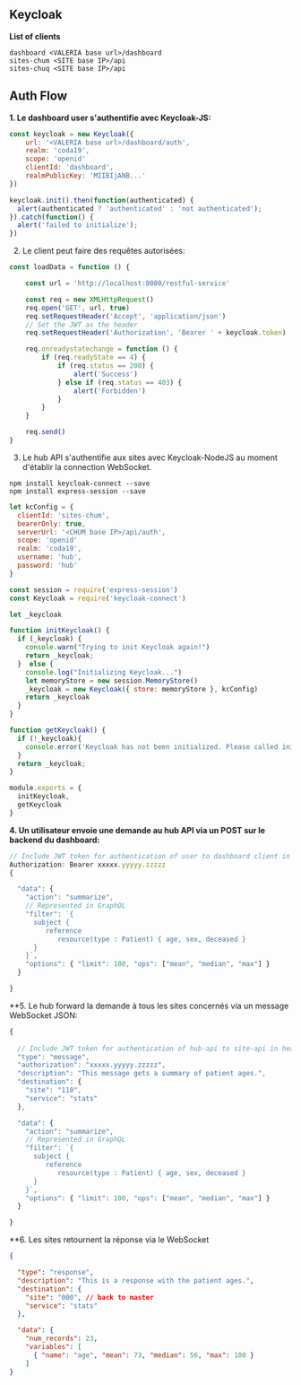## Keycloak

**List of clients**
```
dashboard <VALERIA base url>/dashboard
sites-chum <SITE base IP>/api
sites-chuq <SITE base IP>/api
```

## Auth Flow

**1. Le dashboard user s'authentifie avec Keycloak-JS:**

```js
const keycloak = new Keycloak({
    url: '<VALERIA base url>/dashboard/auth',
    realm: 'coda19',
    scope: 'openid'
    clientId: 'dashboard',
    realmPublicKey: 'MIIBIjANB...'
})

keycloak.init().then(function(authenticated) {
  alert(authenticated ? 'authenticated' : 'not authenticated');
}).catch(function() {
  alert('failed to initialize');
})
```

2. Le client peut faire des requêtes autorisées:

```js
const loadData = function () {

    const url = 'http://localhost:8080/restful-service'

    const req = new XMLHttpRequest()
    req.open('GET', url, true)
    req.setRequestHeader('Accept', 'application/json')
    // Set the JWT as the header
    req.setRequestHeader('Authorization', 'Bearer ' + keycloak.token)

    req.onreadystatechange = function () {
        if (req.readyState == 4) {
            if (req.status == 200) {
                alert('Success')
            } else if (req.status == 403) {
                alert('Forbidden')
            }
        }
    }

    req.send()
}
```

3. Le hub API s'authentifie aux sites avec Keycloak-NodeJS au moment d'établir la connection WebSocket. 

```shell
npm install keycloak-connect --save
npm install express-session --save
```

```js
let kcConfig = {
  clientId: 'sites-chum',
  bearerOnly: true,
  serverUrl: '<CHUM base IP>/api/auth',
  scope: 'openid'
  realm: 'coda19',
  username: 'hub',
  password: 'hub'
}

const session = require('express-session')
const Keycloak = require('keycloak-connect')

let _keycloak

function initKeycloak() {
  if (_keycloak) {
    console.warn("Trying to init Keycloak again!")
    return _keycloak;
  }  else {
    console.log("Initializing Keycloak...")
    let memoryStore = new session.MemoryStore()
    _keycloak = new Keycloak({ store: memoryStore }, kcConfig)
    return _keycloak
  }
}

function getKeycloak() {
  if (!_keycloak){
    console.error('Keycloak has not been initialized. Please called init first.');
  } 
  return _keycloak;
}

module.exports = {
  initKeycloak,
  getKeycloak
}
```

**4. Un utilisateur envoie une demande au hub API via un POST sur le backend du dashboard:** 

```js
// Include JWT token for authentication of user to dashboard client in header (keycloak.token)
Authorization: Bearer xxxxx.yyyyy.zzzzz
{

  "data": {
    "action": "summarize",
    // Represented in GraphQL
    "filter": `{
      subject {
         reference
            resource(type : Patient) { age, sex, deceased }
      }
    }`,
    "options": { "limit": 100, "ops": ["mean", "median", "max"] }
  }

}
```

**5. Le hub forward la demande à tous les sites concernés via un message WebSocket JSON:

```js
{
  
  // Include JWT token for authentication of hub-api to site-api in header (_keycloak.token)
  "type": "message",
  "authorization": "xxxxx.yyyyy.zzzzz",
  "description": "This message gets a summary of patient ages.",
  "destination": {
    "site": "110",
    "service": "stats"
  },

  "data": {
    "action": "summarize",
    // Represented in GraphQL
    "filter": `{
      subject {
         reference
            resource(type : Patient) { age, sex, deceased }
      }
    }`,
    "options": { "limit": 100, "ops": ["mean", "median", "max"] }
  }

}
```

**6. Les sites retournent la réponse via le WebSocket 

```json
{

  "type": "response",
  "description": "This is a response with the patient ages.",
  "destination": {
    "site": "000", // back to master
    "service": "stats"
  },

  "data": {
    "num_records": 23,
    "variables": [
      { "name": "age", "mean": 73, "median": 56, "max": 100 }
    ]
}
```
